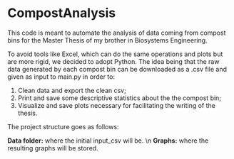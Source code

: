 # CompostAnalysis
This code is meant to automate the analysis of data coming from compost bins for the Master Thesis of my brother in Biosystems Engineering. 

To avoid tools like Excel, which can do the same operations and plots but are more rigid, we decided to adopt Python. The idea being that the raw data generated by each compost bin can be downloaded as a .csv file and given as input to main.py in order to:

1. Clean data and export the clean csv;
2. Print and save some descriptive statistics about the the compost bin;
3. Visualize and save plots necessary for facilitating the writing of the thesis.

The project structure goes as follows:

**Data folder:** where the initial input_csv will be. \\n
**Graphs:** where the resulting graphs will be stored.
